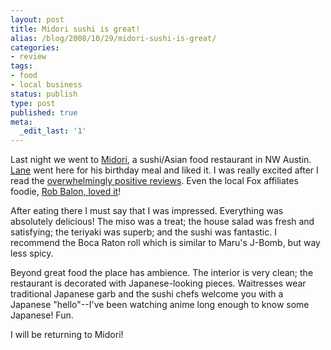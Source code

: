 ```yaml
---
layout: post
title: Midori sushi is great!
alias: /blog/2008/10/29/midori-sushi-is-great/
categories:
- review
tags:
- food
- local business
status: publish
type: post
published: true
meta:
  _edit_last: '1'
---
```

Last night we went to <a title="Homepage currently down :-\" href="http://www.midorisushiaustin.com/" target="_blank">Midori</a>, a sushi/Asian food restaurant in NW Austin. <a title="Only website you need...EVAR" href="http://www.laneholloway.com" target="_blank">Lane</a> went here for his birthday meal and liked it. I was really excited after I read the <a title="Yelp: Midori" href="http://www.yelp.com/biz/midori-sushi-austin" target="_blank">overwhelmingly positive reviews</a>. Even the local Fox affiliates foodie, <a title="Rob Balon on Midori" href="http://www.diningoutwithrobbalon.com/review/midori/" target="_blank">Rob Balon, loved it</a>!

After eating there I must say that I was impressed. Everything was absolutely delicious! The miso was a treat; the house salad was fresh and satisfying; the teriyaki was superb; and the sushi was fantastic. I recommend the Boca Raton roll which is similar to Maru's J-Bomb, but way less spicy.

Beyond great food the place has ambience. The interior is very clean; the restaurant is decorated with Japanese-looking pieces. Waitresses wear traditional Japanese garb and the sushi chefs welcome you with a Japanese "hello"--I've been watching anime long enough to know some Japanese! Fun.

I will be returning to Midori!
